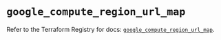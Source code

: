 # `google_compute_region_url_map`

Refer to the Terraform Registry for docs: [`google_compute_region_url_map`](https://registry.terraform.io/providers/hashicorp/google/6.7.0/docs/resources/compute_region_url_map).
